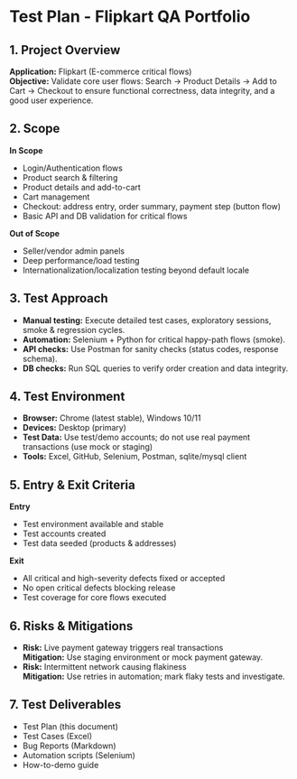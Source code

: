 # Test Plan - Flipkart QA Portfolio

## 1. Project Overview
**Application:** Flipkart (E-commerce critical flows)  
**Objective:** Validate core user flows: Search → Product Details → Add to Cart → Checkout to ensure functional correctness, data integrity, and a good user experience.

## 2. Scope
**In Scope**
- Login/Authentication flows
- Product search & filtering
- Product details and add-to-cart
- Cart management
- Checkout: address entry, order summary, payment step (button flow)
- Basic API and DB validation for critical flows

**Out of Scope**
- Seller/vendor admin panels
- Deep performance/load testing
- Internationalization/localization testing beyond default locale

## 3. Test Approach
- **Manual testing:** Execute detailed test cases, exploratory sessions, smoke & regression cycles.
- **Automation:** Selenium + Python for critical happy-path flows (smoke).
- **API checks:** Use Postman for sanity checks (status codes, response schema).
- **DB checks:** Run SQL queries to verify order creation and data integrity.

## 4. Test Environment
- **Browser:** Chrome (latest stable), Windows 10/11
- **Devices:** Desktop (primary)
- **Test Data:** Use test/demo accounts; do not use real payment transactions (use mock or staging)
- **Tools:** Excel, GitHub, Selenium, Postman, sqlite/mysql client

## 5. Entry & Exit Criteria
**Entry**
- Test environment available and stable
- Test accounts created
- Test data seeded (products & addresses)

**Exit**
- All critical and high-severity defects fixed or accepted
- No open critical defects blocking release
- Test coverage for core flows executed

## 6. Risks & Mitigations
- **Risk:** Live payment gateway triggers real transactions  
  **Mitigation:** Use staging environment or mock payment gateway.
- **Risk:** Intermittent network causing flakiness  
  **Mitigation:** Use retries in automation; mark flaky tests and investigate.

## 7. Test Deliverables
- Test Plan (this document)
- Test Cases (Excel)
- Bug Reports (Markdown)
- Automation scripts (Selenium)
- How-to-demo guide
